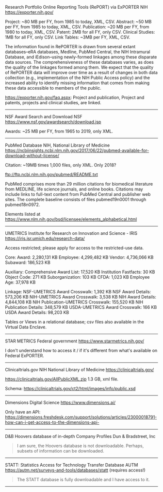 Research Portfolio Online Reporting Tools (RePORT) via ExPORTER
NIH
https://exporter.nih.gov/

Project: ~80 MB per FY, from 1985 to today, XML, CSV.
Abstract: ~50 MB per FY, from 1985 to today, XML, CSV.
Publication: ~20 MB per FY, from 1980 to today, XML, CSV.
Patent: 2MB for all FY, only CSV.
Clinical Studies: 1MB for all FY, only CSV.
Link Tables: ~3MB per FY, XML, CSV.

The information found in RePORTER is drawn from several extant databases–eRA databases, Medline, PubMed Central, the NIH Intramural Database, and iEdison–using newly-formed linkages among these disparate data sources. The comprehensiveness of these databases varies, as does the quality of the linkages formed among them. We expect that the quality of RePORTER data will improve over time as a result of changes in both data collection (e.g., implementation of the NIH Public Access policy) and the increased ability to identify missing information that comes from making these data accessible to members of the public. 

https://exporter.nih.gov/faq.aspx: 
Project and publication, Project and patents, projects and clinical studies, are linked.

----------------------------


NSF Award Search and Download
NSF
https://www.nsf.gov/awardsearch/download.jsp

Awards: ~25 MB per FY, from 1965 to 2019, only XML.

----------------------------


PubMed Database 
NIH, National Library of Medicine
https://ncbiinsights.ncbi.nlm.nih.gov/2017/06/22/pubmed-available-for-download-without-license/

Citation: ~19MB times 1,000 files, only XML.
Only 2018?

ftp://ftp.ncbi.nlm.nih.gov/pubmed/README.txt

PubMed comprises more than 29 million citations for biomedical literature from MEDLINE, life science journals, and online books. Citations may include links to full-text content from PubMed Central and publisher web sites.
The complete baseline consists of files pubmed19n0001 through pubmed18n0972.

Elements listed at
https://www.nlm.nih.gov/bsd/licensee/elements_alphabetical.html


----------------------------


UMETRICS
Institute for Research on Innovation and Science - IRIS
https://iris.isr.umich.edu/research-data/

Access restricted; please apply for access to the restricted-use data.

Core:
    Award: 2,280,131 KB
    Employee: 4,299,482 KB
    Vendor: 4,736,066 KB
    Subaward: 186,523 KB

Auxiliary:
    Comprehensive Award List: 17,520 KB
    Institution Fastfacts: 30 KB
    Object Code: 271 KB
    Suborganization: 103 KB
    CFDA: 1,023 KB
    Employee Age: 37,978 KB

Linkage:
    NSF-UMETRICS Award Crosswalk: 1,392 KB
    NSF Award Details: 573,206 KB
    NIH-UMETRICS Award Crosswalk: 3,538 KB
    NIH Award Details: 4,844,108 KB
    NIH Publication-UMETRICS Crosswalk: 155,520 KB
    NIH Publication Details: 348,579 KB
    USDA-UMETRICS Award Crosswalk: 166 KB
    USDA Award Details: 98,203 KB

Tables or Views in a relational database; csv files also available in the Virtual Data Enclave.

----------------------------


STAR METRICS
Federal government
https://www.starmetrics.nih.gov/

I don't understand how to access it / if it's different from what's available on Federal ExPORTER.

----------------------------


Clinicaltrials.gov 
NIH National Library of Medicine
https://clinicaltrials.gov/

https://clinicaltrials.gov/AllPublicXML.zip
1.3 GB, xml file.

Schema: https://clinicaltrials.gov/ct2/html/images/info/public.xsd

----------------------------

Dimensions
Digital Science
https://www.dimensions.ai/

Only have an API:
https://dimensions.freshdesk.com/support/solutions/articles/23000018791-how-can-i-get-access-to-the-dimensions-api-

----------------------------

D&B Hoovers database of in-depth Company Profiles
Dun & Bradstreet, Inc

> I am sure, the Hoovers database is not downloadable. Perhaps, subsets of information can be downloaded.

----------------------------


STATT: Statistics Access for Technology Transfer Database
AUTM
https://autm.net/surveys-and-tools/databases/statt (requires access!)

>  The STATT  database is fully downloadable and I have access to it. 

----------------------------
